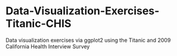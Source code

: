 # Data-Visualization-Exercises-Titanic-CHIS
Data visualization exercises via ggplot2 using the Titanic and 2009 California Health Interview Survey
